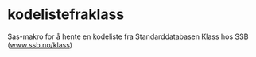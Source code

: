 # kodelistefraklass
Sas-makro for å hente en kodeliste fra Standarddatabasen Klass hos SSB (www.ssb.no/klass)
